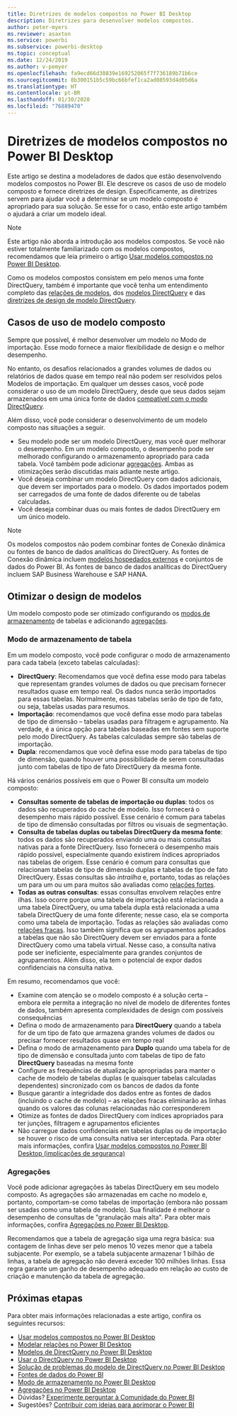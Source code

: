 ```yaml
---
title: Diretrizes de modelos compostos no Power BI Desktop
description: Diretrizes para desenvolver modelos compostos.
author: peter-myers
ms.reviewer: asaxton
ms.service: powerbi
ms.subservice: powerbi-desktop
ms.topic: conceptual
ms.date: 12/24/2019
ms.author: v-pemyer
ms.openlocfilehash: fa9ecd66d30839e169252065f7f736189b71b6ce
ms.sourcegitcommit: 8b300151b5c59bc66bfef1ca2ad08593d4d05d6a
ms.translationtype: HT
ms.contentlocale: pt-BR
ms.lasthandoff: 01/30/2020
ms.locfileid: "76889470"
---
```

# <a name="composite-model-guidance-in-power-bi-desktop"></a>Diretrizes de modelos compostos no Power BI Desktop

Este artigo se destina a modeladores de dados que estão desenvolvendo modelos compostos no Power BI. Ele descreve os casos de uso de modelo composto e fornece diretrizes de design. Especificamente, as diretrizes servem para ajudar você a determinar se um modelo composto é apropriado para sua solução. Se esse for o caso, então este artigo também o ajudará a criar um modelo ideal.

> [!NOTE]
> Este artigo não aborda a introdução aos modelos compostos. Se você não estiver totalmente familiarizado com os modelos compostos, recomendamos que leia primeiro o artigo [Usar modelos compostos no Power BI Desktop](../desktop-composite-models.md).
>
> Como os modelos compostos consistem em pelo menos uma fonte DirectQuery, também é importante que você tenha um entendimento completo das [relações de modelos](../desktop-relationships-understand.md), dos [modelos DirectQuery](../desktop-directquery-about.md) e das [diretrizes de design de modelo DirectQuery](directquery-model-guidance.md).

## <a name="composite-model-use-cases"></a>Casos de uso de modelo composto

Sempre que possível, é melhor desenvolver um modelo no Modo de importação. Esse modo fornece a maior flexibilidade de design e o melhor desempenho.

No entanto, os desafios relacionados a grandes volumes de dados ou relatórios de dados quase em tempo real não podem ser resolvidos pelos Modelos de importação. Em qualquer um desses casos, você pode considerar o uso de um modelo DirectQuery, desde que seus dados sejam armazenados em uma única fonte de dados [compatível com o modo DirectQuery](../power-bi-data-sources.md).

Além disso, você pode considerar o desenvolvimento de um modelo composto nas situações a seguir.

- Seu modelo pode ser um modelo DirectQuery, mas você quer melhorar o desempenho. Em um modelo composto, o desempenho pode ser melhorado configurando o armazenamento apropriado para cada tabela. Você também pode adicionar [agregações](../desktop-aggregations.md). Ambas as otimizações serão discutidas mais adiante neste artigo.
- Você deseja combinar um modelo DirectQuery com dados adicionais, que devem ser importados para o modelo. Os dados importados podem ser carregados de uma fonte de dados diferente ou de tabelas calculadas.
- Você deseja combinar duas ou mais fontes de dados DirectQuery em um único modelo.

> [!NOTE]
> Os modelos compostos não podem combinar fontes de Conexão dinâmica ou fontes de banco de dados analíticas do DirectQuery. As fontes de Conexão dinâmica incluem [modelos hospedados externos](../service-datasets-understand.md#external-hosted-models) e conjuntos de dados do Power BI. As fontes de banco de dados analíticas do DirectQuery incluem SAP Business Warehouse e SAP HANA.

## <a name="optimize-model-design"></a>Otimizar o design de modelos

Um modelo composto pode ser otimizado configurando os [modos de armazenamento](../desktop-storage-mode.md) de tabelas e adicionando [agregações](../desktop-aggregations.md).

### <a name="table-storage-mode"></a>Modo de armazenamento de tabela

Em um modelo composto, você pode configurar o modo de armazenamento para cada tabela (exceto tabelas calculadas):

- **DirectQuery**: Recomendamos que você defina esse modo para tabelas que representam grandes volumes de dados ou que precisam fornecer resultados quase em tempo real. Os dados nunca serão importados para essas tabelas. Normalmente, essas tabelas serão de tipo de fato, ou seja, tabelas usadas para resumos.
- **Importação**: recomendamos que você defina esse modo para tabelas de tipo de dimensão – tabelas usadas para filtragem e agrupamento. Na verdade, é a única opção para tabelas baseadas em fontes sem suporte pelo modo DirectQuery. As tabelas calculadas sempre são tabelas de importação.
- **Dupla**: recomendamos que você defina esse modo para tabelas de tipo de dimensão, quando houver uma possibilidade de serem consultadas junto com tabelas de tipo de fato DirectQuery da mesma fonte.

Há vários cenários possíveis em que o Power BI consulta um modelo composto:

- **Consultas somente de tabelas de importação ou duplas**: todos os dados são recuperados do cache de modelo. Isso fornecerá o desempenho mais rápido possível. Esse cenário é comum para tabelas de tipo de dimensão consultadas por filtros ou visuais de segmentação.
- **Consulta de tabelas duplas ou tabelas DirectQuery da mesma fonte**: todos os dados são recuperados enviando uma ou mais consultas nativas para a fonte DirectQuery. Isso fornecerá o desempenho mais rápido possível, especialmente quando existirem índices apropriados nas tabelas de origem. Esse cenário é comum para consultas que relacionam tabelas de tipo de dimensão duplas e tabelas de tipo de fato DirectQuery. Essas consultas são _intrailha_ e, portanto, todas as relações um para um ou um para muitos são avaliadas como [relações fortes](../desktop-relationships-understand.md#strong-relationships).
- **Todas as outras consultas**: essas consultas envolvem relações entre ilhas. Isso ocorre porque uma tabela de importação está relacionada a uma tabela DirectQuery, ou uma tabela dupla está relacionada a uma tabela DirectQuery de uma fonte diferente; nesse caso, ela se comporta como uma tabela de importação. Todas as relações são avaliadas como [relações fracas](../desktop-relationships-understand.md#weak-relationships). Isso também significa que os agrupamentos aplicados a tabelas que não são DirectQuery devem ser enviados para a fonte DirectQuery como uma tabela virtual. Nesse caso, a consulta nativa pode ser ineficiente, especialmente para grandes conjuntos de agrupamentos. Além disso, ela tem o potencial de expor dados confidenciais na consulta nativa.

Em resumo, recomendamos que você:

- Examine com atenção se o modelo composto é a solução certa – embora ele permita a integração no nível de modelo de diferentes fontes de dados, também apresenta complexidades de design com possíveis consequências
- Defina o modo de armazenamento para **DirectQuery** quando a tabela for de um tipo de fato que armazena grandes volumes de dados ou precisar fornecer resultados quase em tempo real
- Defina o modo de armazenamento para **Duplo** quando uma tabela for de tipo de dimensão e consultada junto com tabelas de tipo de fato **DirectQuery** baseadas na mesma fonte
- Configure as frequências de atualização apropriadas para manter o cache de modelo de tabelas duplas (e quaisquer tabelas calculadas dependentes) sincronizado com os bancos de dados da fonte
- Busque garantir a integridade dos dados entre as fontes de dados (incluindo o cache de modelo) – as relações fracas eliminarão as linhas quando os valores das colunas relacionadas não corresponderem
- Otimize as fontes de dados DirectQuery com índices apropriados para ter junções, filtragem e agrupamentos eficientes
- Não carregue dados confidenciais em tabelas duplas ou de importação se houver o risco de uma consulta nativa ser interceptada. Para obter mais informações, confira [Usar modelos compostos no Power BI Desktop (implicações de segurança)](../desktop-composite-models.md#security-implications)

### <a name="aggregations"></a>Agregações

Você pode adicionar agregações às tabelas DirectQuery em seu modelo composto. As agregações são armazenadas em cache no modelo e, portanto, comportam-se como tabelas de importação (embora não possam ser usadas como uma tabela de modelo). Sua finalidade é melhorar o desempenho de consultas de "granulação mais alta". Para obter mais informações, confira [Agregações no Power BI Desktop](../desktop-aggregations.md).

Recomendamos que a tabela de agregação siga uma regra básica: sua contagem de linhas deve ser pelo menos 10 vezes menor que a tabela subjacente. Por exemplo, se a tabela subjacente armazenar 1 bilhão de linhas, a tabela de agregação não deverá exceder 100 milhões linhas. Essa regra garante um ganho de desempenho adequado em relação ao custo de criação e manutenção da tabela de agregação.

## <a name="next-steps"></a>Próximas etapas

Para obter mais informações relacionadas a este artigo, confira os seguintes recursos:

- [Usar modelos compostos no Power BI Desktop](../desktop-composite-models.md)
- [Modelar relações no Power BI Desktop](../desktop-relationships-understand.md)
- [Modelos de DirectQuery no Power BI Desktop](../desktop-directquery-about.md)
- [Usar o DirectQuery no Power BI Desktop](../desktop-use-directquery.md)
- [Solução de problemas do modelo de DirectQuery no Power BI Desktop](../desktop-directquery-troubleshoot.md)
- [Fontes de dados do Power BI](../power-bi-data-sources.md)
- [Modo de armazenamento no Power BI Desktop](../desktop-storage-mode.md)
- [Agregações no Power BI Desktop](../desktop-aggregations.md)
- Dúvidas? [Experimente perguntar à Comunidade do Power BI](https://community.powerbi.com/)
- Sugestões? [Contribuir com ideias para aprimorar o Power BI](https://ideas.powerbi.com)
